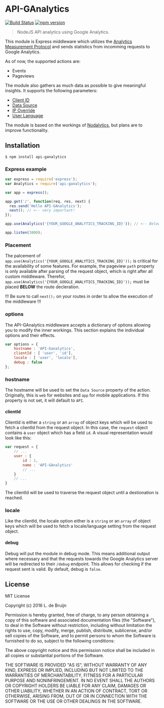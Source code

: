 # API-GAnalytics
[![Build Status](https://travis-ci.org/ldebruijn/API-GAnalytics.svg?branch=master)](https://travis-ci.org/ldebruijn/API-GAnalytics) [![npm version](https://badge.fury.io/js/api-ganalytics.svg)](https://badge.fury.io/js/api-ganalytics)

> NodeJS API analytics using Google Analytics.

This module is Express middleware which utilizes the [Analytics Measurement Protocol](https://developers.google.com/analytics/devguides/collection/protocol/v1/devguide#overview)
and sends statistics from incomming requests to Google Analytics.

As of now, the supported actions are:
* Events
* Pageviews

The module also gathers as much data as possible to give meaningful insights. It supports the following parameters:
* [Client ID](https://developers.google.com/analytics/devguides/collection/protocol/v1/parameters#cid)
* [Data Source](https://developers.google.com/analytics/devguides/collection/protocol/v1/parameters#ds)
* [IP Override](https://developers.google.com/analytics/devguides/collection/protocol/v1/parameters#uip)
* [User Language](https://developers.google.com/analytics/devguides/collection/protocol/v1/parameters#ul)

The module is based on the workings of [Nodalytics](https://github.com/tjanczuk/nodalytics), but plans are to improve functionality.

## Installation

`$ npm install api-ganalytics`

### Express example

```js
var express = require('express');
var Analytics = require('api-ganalytics');

var app = express();

app.get('/', function(req, res, next) {
  res.send('Hello API-GAnalytics');
  next(); // <-- very important!
});

app.use(Analytics('{YOUR_GOOGLE_ANALYTICS_TRACKING_ID}')); // <-- Below the routes!

app.listen(3000);
```

### Placement

The palcement of `app.use(Analytics('{YOUR_GOOGLE_ANALYTICS_TRACKING_ID}'));` is critical for the availability of some features.
For example, the pageview `path` property is only available after parsing of the request object, which is right after all custom middleware.
Therefor, `app.use(Analytics('{YOUR_GOOGLE_ANALYTICS_TRACKING_ID}'));` must be placed **BELOW** the route decleration.

!!! Be sure to call `next();` on your routes in order to allow the execution of the middleware !!!

### options

The API-GAnalytics middleware accepts a dictionary of options allowing you to modify the inner workings.
This section explains the individual options and their effects.
```js
var options = {
    hostname : 'API-Ganalytics',
    clientId : [ 'user', 'id'],
    locale : [ 'user', 'locale'],
    debug : false
};
```

### hostname
The hostname will be used to set the `Data Source` property of the action. Originally, this is `web` for websites and `app` for
mobile applications. If this property is not set, it will default to `API`.

#### clientId
ClientId is either a `string` or an `array` of object keys which will be used to fetch a clientId from the request object.
In this case, the `request` object contains a `user` object which has a field `id`. A visual representation would look like this:
```js
var request = {
    // ...
    user : {
        id : 1,
        name : 'API-GAnalytics'
        // ...
    }
    // ...
}
```

The clientId will be used to traverse the request object until a destionation is reached.

### locale
Like the clientId, the locale option either is a `string` or an `array` of object keys which will be used to fetch a locale/language setting
from the request object.

#### debug
Debug will put the module in debug mode. This means additional output where necessary and that the requests towards the Google
Analytics server will be redirected to their `/debug` endpoint. This allows for checking if the request sent is valid.
By default, debug is `false`.

## License

MIT License

Copyright (c) 2016 L. de Bruijn

Permission is hereby granted, free of charge, to any person obtaining a copy
of this software and associated documentation files (the "Software"), to deal
in the Software without restriction, including without limitation the rights
to use, copy, modify, merge, publish, distribute, sublicense, and/or sell
copies of the Software, and to permit persons to whom the Software is
furnished to do so, subject to the following conditions:

The above copyright notice and this permission notice shall be included in all
copies or substantial portions of the Software.

THE SOFTWARE IS PROVIDED "AS IS", WITHOUT WARRANTY OF ANY KIND, EXPRESS OR
IMPLIED, INCLUDING BUT NOT LIMITED TO THE WARRANTIES OF MERCHANTABILITY,
FITNESS FOR A PARTICULAR PURPOSE AND NONINFRINGEMENT. IN NO EVENT SHALL THE
AUTHORS OR COPYRIGHT HOLDERS BE LIABLE FOR ANY CLAIM, DAMAGES OR OTHER
LIABILITY, WHETHER IN AN ACTION OF CONTRACT, TORT OR OTHERWISE, ARISING FROM,
OUT OF OR IN CONNECTION WITH THE SOFTWARE OR THE USE OR OTHER DEALINGS IN THE
SOFTWARE.
